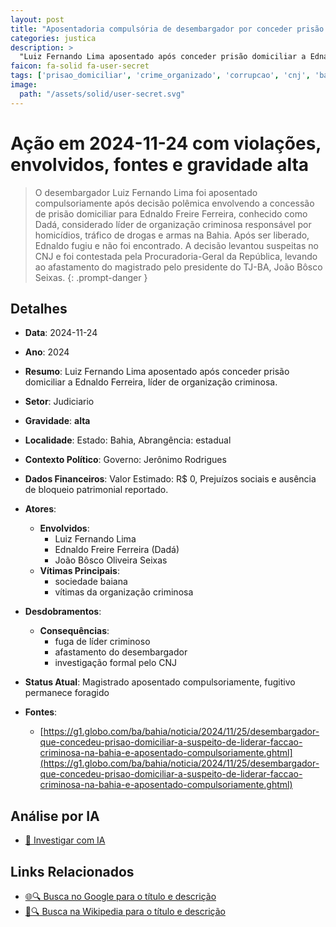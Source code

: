 ```yaml
---
layout: post
title: "Aposentadoria compulsória de desembargador por conceder prisão domiciliar a líder de facção"
categories: justica
description: > 
  "Luiz Fernando Lima aposentado após conceder prisão domiciliar a Ednaldo Ferreira, líder de organização criminosa."
faicon: fa-solid fa-user-secret
tags: ['prisao_domiciliar', 'crime_organizado', 'corrupcao', 'cnj', 'ba', 'gravidade-alta', 'judiciario']
image:
  path: "/assets/solid/user-secret.svg"
---
```


# Ação em 2024-11-24 com violações, envolvidos, fontes e gravidade alta

> O desembargador Luiz Fernando Lima foi aposentado compulsoriamente após decisão polêmica envolvendo a concessão de prisão domiciliar para Ednaldo Freire Ferreira, conhecido como Dadá, considerado líder de organização criminosa responsável por homicídios, tráfico de drogas e armas na Bahia. Após ser liberado, Ednaldo fugiu e não foi encontrado. A decisão levantou suspeitas no CNJ e foi contestada pela Procuradoria-Geral da República, levando ao afastamento do magistrado pelo presidente do TJ-BA, João Bôsco Seixas.
{: .prompt-danger }

## Detalhes
- **Data**: 2024-11-24
- **Ano**: 2024
- **Resumo**: Luiz Fernando Lima aposentado após conceder prisão domiciliar a Ednaldo Ferreira, líder de organização criminosa.
- **Setor**: Judiciario
- **Gravidade**: **alta** <i class="fas fa-user-secret"></i>
- **Localidade**: Estado: Bahia, Abrangência: estadual
- **Contexto Político**: Governo: Jerônimo Rodrigues
- **Dados Financeiros**: Valor Estimado: R$ 0, Prejuízos sociais e ausência de bloqueio patrimonial reportado.

- **Atores**:
  - **Envolvidos**:
    - Luiz Fernando Lima
    - Ednaldo Freire Ferreira (Dadá)
    - João Bôsco Oliveira Seixas
  - **Vítimas Principais**:
    - sociedade baiana
    - vítimas da organização criminosa
- **Desdobramentos**:
  - **Consequências**:
    - fuga de líder criminoso
    - afastamento do desembargador
    - investigação formal pelo CNJ
- **Status Atual**: Magistrado aposentado compulsoriamente, fugitivo permanece foragido

- **Fontes**:
  - [https://g1.globo.com/ba/bahia/noticia/2024/11/25/desembargador-que-concedeu-prisao-domiciliar-a-suspeito-de-liderar-faccao-criminosa-na-bahia-e-aposentado-compulsoriamente.ghtml](https://g1.globo.com/ba/bahia/noticia/2024/11/25/desembargador-que-concedeu-prisao-domiciliar-a-suspeito-de-liderar-faccao-criminosa-na-bahia-e-aposentado-compulsoriamente.ghtml)

## Análise por IA
- [🤖 Investigar com IA](https://www.perplexity.ai/search?q=%20Aposentadoria%20compuls%C3%B3ria%20de%20desembargador%20por%20conceder%20pris%C3%A3o%20domiciliar%20a%20l%C3%ADder%20de%20fac%C3%A7%C3%A3o%20Luiz%20Fernando%20Lima%20aposentado%20ap%C3%B3s%20conceder%20pris%C3%A3o%20domiciliar%20a%20Ednaldo%20Ferreira%2C%20l%C3%ADder%20de%20organiza%C3%A7%C3%A3o%20criminosa.%20O%20desembargador%20Luiz%20Fernando%20Lima%20foi%20aposentado%20compulsoriamente%20ap%C3%B3s%20decis%C3%A3o%20pol%C3%AAmica%20envolvendo%20a%20concess%C3%A3o%20de%20pris%C3%A3o%20domiciliar%20para%20Ednaldo%20Freire%20Ferreira%2C%20conhecido%20como%20Dad%C3%A1%2C%20considerado%20l%C3%ADder%20de%20organiza%C3%A7%C3%A3o%20criminosa%20respons%C3%A1vel%20por%20homic%C3%ADdios%2C%20tr%C3%A1fico%20de%20drogas%20e%20armas%20na%20Bahia.%20Ap%C3%B3s%20ser%20liberado%2C%20Ednaldo%20fugiu%20e%20n%C3%A3o%20foi%20encontrado.%20A%20decis%C3%A3o%20levantou%20suspeitas%20no%20CNJ%20e%20foi%20contestada%20pela%20Procuradoria-Geral%20da%20Rep%C3%BAblica%2C%20levando%20ao%20afastamento%20do%20magistrado%20pelo%20presidente%20do%20TJ-BA%2C%20Jo%C3%A3o%20B%C3%B4sco%20Seixas.%20prisao_domiciliar%20crime_organizado%20corrupcao%20CNJ%202024%20gravidade%20alta%20setor%20Judiciario)

## Links Relacionados
- [🌐🔍 Busca no Google para o título e descrição](https://www.google.com/search?q=%20Aposentadoria%20compuls%C3%B3ria%20de%20desembargador%20por%20conceder%20pris%C3%A3o%20domiciliar%20a%20l%C3%ADder%20de%20fac%C3%A7%C3%A3o%20Luiz%20Fernando%20Lima%20aposentado%20ap%C3%B3s%20conceder%20pris%C3%A3o%20domiciliar%20a%20Ednaldo%20Ferreira%2C%20l%C3%ADder%20de%20organiza%C3%A7%C3%A3o%20criminosa.%20O%20desembargador%20Luiz%20Fernando%20Lima%20foi%20aposentado%20compulsoriamente%20ap%C3%B3s%20decis%C3%A3o%20pol%C3%AAmica%20envolvendo%20a%20concess%C3%A3o%20de%20pris%C3%A3o%20domiciliar%20para%20Ednaldo%20Freire%20Ferreira%2C%20conhecido%20como%20Dad%C3%A1%2C%20considerado%20l%C3%ADder%20de%20organiza%C3%A7%C3%A3o%20criminosa%20respons%C3%A1vel%20por%20homic%C3%ADdios%2C%20tr%C3%A1fico%20de%20drogas%20e%20armas%20na%20Bahia.%20Ap%C3%B3s%20ser%20liberado%2C%20Ednaldo%20fugiu%20e%20n%C3%A3o%20foi%20encontrado.%20A%20decis%C3%A3o%20levantou%20suspeitas%20no%20CNJ%20e%20foi%20contestada%20pela%20Procuradoria-Geral%20da%20Rep%C3%BAblica%2C%20levando%20ao%20afastamento%20do%20magistrado%20pelo%20presidente%20do%20TJ-BA%2C%20Jo%C3%A3o%20B%C3%B4sco%20Seixas.%20prisao_domiciliar%20crime_organizado%20corrupcao%20CNJ%202024%20gravidade%20alta%20setor%20Judiciario)
- [📖🔍 Busca na Wikipedia para o título e descrição](https://pt.wikipedia.org/w/index.php?search=%20Aposentadoria%20compuls%C3%B3ria%20de%20desembargador%20por%20conceder%20pris%C3%A3o%20domiciliar%20a%20l%C3%ADder%20de%20fac%C3%A7%C3%A3o%20Luiz%20Fernando%20Lima%20aposentado%20ap%C3%B3s%20conceder%20pris%C3%A3o%20domiciliar%20a%20Ednaldo%20Ferreira%2C%20l%C3%ADder%20de%20organiza%C3%A7%C3%A3o%20criminosa.%20O%20desembargador%20Luiz%20Fernando%20Lima%20foi%20aposentado%20compulsoriamente%20ap%C3%B3s%20decis%C3%A3o%20pol%C3%AAmica%20envolvendo%20a%20concess%C3%A3o%20de%20pris%C3%A3o%20domiciliar%20para%20Ednaldo%20Freire%20Ferreira%2C%20conhecido%20como%20Dad%C3%A1%2C%20considerado%20l%C3%ADder%20de%20organiza%C3%A7%C3%A3o%20criminosa%20respons%C3%A1vel%20por%20homic%C3%ADdios%2C%20tr%C3%A1fico%20de%20drogas%20e%20armas%20na%20Bahia.%20Ap%C3%B3s%20ser%20liberado%2C%20Ednaldo%20fugiu%20e%20n%C3%A3o%20foi%20encontrado.%20A%20decis%C3%A3o%20levantou%20suspeitas%20no%20CNJ%20e%20foi%20contestada%20pela%20Procuradoria-Geral%20da%20Rep%C3%BAblica%2C%20levando%20ao%20afastamento%20do%20magistrado%20pelo%20presidente%20do%20TJ-BA%2C%20Jo%C3%A3o%20B%C3%B4sco%20Seixas.%20prisao_domiciliar%20crime_organizado%20corrupcao%20CNJ%202024%20gravidade%20alta%20setor%20Judiciario)

